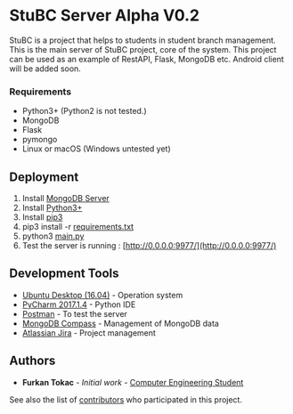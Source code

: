 # StuBC Server Alpha V0.2

StuBC is a project that helps to students in student branch management. This is the main server of StuBC project, core of the system. This project can be used as an example of RestAPI, Flask, MongoDB etc. Android client will be added soon.


### Requirements
* Python3+ (Python2 is not tested.)
* MongoDB
* Flask
* pymongo
* Linux or macOS (Windows untested yet)
<!--```
CODE
```-->

## Deployment

1) Install [MongoDB Server](https://www.mongodb.com/download-center) 
2) Install [Python3+](https://www.python.org/downloads/)
3) Install [pip3](https://stackoverflow.com/questions/6587507/how-to-install-pip-with-python-3)
4) pip3 install -r [requirements.txt]()
5) python3 [main.py]()
6) Test the server is running : [http://0.0.0.0:9977/](http://0.0.0.0:9977/)

## Development Tools

* [Ubuntu Desktop (16.04)](https://www.ubuntu.com/desktop) - Operation system
* [PyCharm 2017.1.4](https://www.jetbrains.com/pycharm/) - Python IDE
* [Postman](https://www.getpostman.com/apps) - To test the server
* [MongoDB Compass](https://www.mongodb.com/products/compass) - Management of MongoDB data
* [Atlassian Jira](https://www.atlassian.com/software/jira) - Project management

## Authors

* **Furkan Tokac** - *Initial work* - [Computer Engineering Student](http://furkantokac.com/)

See also the list of [contributors](https://github.com/furkantokac/StuBC-server/contributors) who participated in this project.
